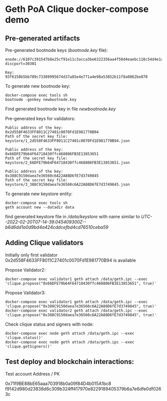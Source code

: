# Geth PoA Clique docker-compose demo

## Pre-generated artifacts

Pre-generated bootnode keys (*bootnode.key* file):

```
enode://6107c391547b8e25cf91e11c3acca3be6322356aa4f50d4eaebc118c54d4e1aaa993c850844c5bd4458e819b22d33ea18a35ecada5945763b57aceb9980690bc@127.0.0.1:0?discport=30301

Key:
93f6158b5bb789c73389995674d37a85e4e771a4e98a53852b11f8a0862be870
```

To generate new bootnode key:

```
docker-compose exec tools sh
bootnode -genkey newbootnode.key
```

Find generated bootnode key in file *newbootnode.key*

Pre-generated keys for validators:

```
Public address of the key:   0x2d558F4633FF8011C27401c0070Fd1E981770B94
Path of the secret key file: keystore/1_2d558F4633FF8011C27401c0070Fd1E981770B94.json

Public address of the key:   0x66DFE79b64F64718430ffc468806FB3E13853651
Path of the secret key file: keystore/2_66DFE79b64F64718430ffc468806FB3E13853651.json

Public address of the key:   0x388C9150daea7e36560c6A22A88D6fE7d3749845
Path of the secret key file: keystore/3_388C9150daea7e36560c6A22A88D6fE7d3749845.json
```

To generate new keystore entity:

```
docker-compose exec tools sh
geth account new --datadir data
```

find generated keystore file in */data/keystore* with name similar to
*UTC--2022-02-20T07-14-39.045409300Z--b6d6dd1a0d9bd4a424cddcefbd4cd76510ceba59*

## Adding Clique validators

Initially only first validator 0x2d558F4633FF8011C27401c0070Fd1E981770B94 is available

Propose Validator2:

```
docker-compose exec validator1 geth attach /data/geth.ipc --exec 'clique.propose("0x66DFE79b64F64718430ffc468806FB3E13853651", true)'
```

Propose Validator3:

```
docker-compose exec validator1 geth attach /data/geth.ipc --exec 'clique.propose("0x388C9150daea7e36560c6A22A88D6fE7d3749845", true)'
docker-compose exec validator2 geth attach /data/geth.ipc --exec 'clique.propose("0x388C9150daea7e36560c6A22A88D6fE7d3749845", true)'
```

Check clique status and signers with node:

```
docker-compose exec node geth attach /data/geth.ipc --exec 'clique.status()'
docker-compose exec node geth attach /data/geth.ipc --exec 'clique.getSigners()'
```

## Test deploy and blockchain interactions:

Test account Address / PK

0x71f9BE88bE65aaa703918b0a09f84D4b015A1bc8
f9142d980d23838d6c309b324ff417970e8229189405379b6a7e6dfe0df0263c